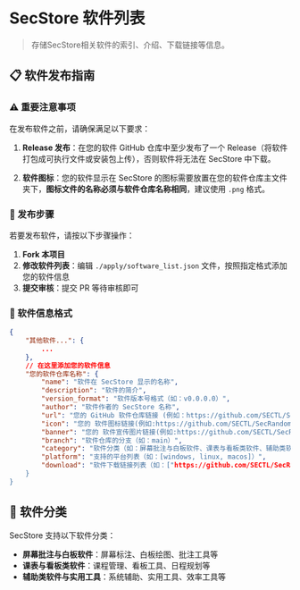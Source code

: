 # SecStore 软件列表

> 存储SecStore相关软件的索引、介绍、下载链接等信息。

## 📋 软件发布指南

### ⚠️ 重要注意事项

在发布软件之前，请确保满足以下要求：

1. **Release 发布**：在您的软件 GitHub 仓库中至少发布了一个 Release（将软件打包成可执行文件或安装包上传），否则软件将无法在 SecStore 中下载。

2. **软件图标**：您的软件显示在 SecStore 的图标需要放置在您的软件仓库主文件夹下，**图标文件的名称必须与软件仓库名称相同**，建议使用 `.png` 格式。

### 🚀 发布步骤

若要发布软件，请按以下步骤操作：

1. **Fork 本项目**
2. **修改软件列表**：编辑 `./apply/software_list.json` 文件，按照指定格式添加您的软件信息
3. **提交审核**：提交 PR 等待审核即可

### 📝 软件信息格式

```json
{
    "其他软件...": {
        ...
    },
    // 在这里添加您的软件信息
    "您的软件仓库名称": {
        "name": "软件在 SecStore 显示的名称",
        "description": "软件的简介",
        "version_format": "软件版本号格式（如：v0.0.0.0）",
        "author": "软件作者的 SecStore 名称",
        "url": "您的 GitHub 软件仓库链接 (例如：https://github.com/SECTL/SecRandom)",
        "icon": "您的 软件图标链接(例如:https://github.com/SECTL/SecRandom/blob/main/resources/SecRandom.png)",
        "banner": "您的 软件宣传图片链接(例如:https://github.com/SECTL/SecRandom/blob/main/resources/banner.png)",
        "branch": "软件仓库的分支（如：main）",
        "category": "软件分类（如：屏幕批注与白板软件、课表与看板类软件、辅助类软件与实用工具等）", 
        "platform": "支持的平台列表（如：[windows, linux, macos]）",
        "download": "软件下载链接列表（如：["https://github.com/SECTL/SecRandom/releases/download/【tag】", "或者是你自己的下载链接，如果是不支持的软件或者是没有包含GitHub文本则会直接打开界面让用户手动下载"]）
    }
}
```

## 📂 软件分类

SecStore 支持以下软件分类：

- **屏幕批注与白板软件**：屏幕标注、白板绘图、批注工具等
- **课表与看板类软件**：课程管理、看板工具、日程规划等
- **辅助类软件与实用工具**：系统辅助、实用工具、效率工具等
